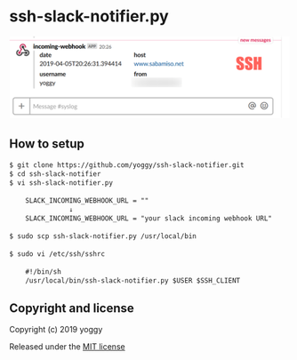 # ssh-slack-notifier.py
![img01.png](img01.png)

## How to setup

    $ git clone https://github.com/yoggy/ssh-slack-notifier.git
    $ cd ssh-slack-notifier
    $ vi ssh-slack-notifier.py
    
        SLACK_INCOMING_WEBHOOK_URL = ""
                   ↓
        SLACK_INCOMING_WEBHOOK_URL = "your slack incoming webhook URL"

    $ sudo scp ssh-slack-notifier.py /usr/local/bin
    
    $ sudo vi /etc/ssh/sshrc
    
        #!/bin/sh
        /usr/local/bin/ssh-slack-notifier.py $USER $SSH_CLIENT

## Copyright and license
Copyright (c) 2019 yoggy

Released under the [MIT license](LICENSE.txt)

